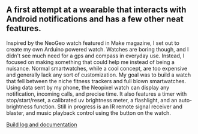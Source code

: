 
<h2>A first attempt at a wearable that interacts with Android notifications and has a few other neat features.</h2>

Inspired by the NeoGeo watch featured in Make magazine, I set out to create my own Arduino powered watch. Watches are boring though, and I didn't see much need for a gps and compass in everyday use. Instead, I focused on making something that could help me instead of being a nuisance. Normal smartwatches, while a cool concept, are too expensive and generally lack any sort of customization. My goal was to build a watch that fell between the niche fitness trackers and full blown smartwatches. Using data sent by my phone, the Neopixel watch can display any notification, incoming calls, and precise time. It also features a timer with stop/start/reset, a calibrated uv brightness meter, a flashlight, and an auto-brightness function. 
Still in progress is an IR remote signal receiver and blaster, and music playback control using the button on the watch.

[Build log and documentation](https://www.dominicpeters.ca/projects/neopixel-smartwatch)
